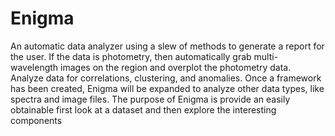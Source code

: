 Enigma
======

An automatic data analyzer using a slew of methods to generate a report for the user. If the data is photometry, then automatically grab multi-wavelength images on the region and overplot the photometry data. Analyze data for correlations, clustering, and anomalies. Once a framework has been created, Enigma will be expanded to analyze other data types, like spectra and image files. The purpose of Enigma is provide an easily obtainable first look at a dataset and then explore the interesting components 